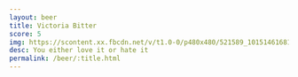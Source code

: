 ```yaml
---
layout: beer
title: Victoria Bitter
score: 5
img: https://scontent.xx.fbcdn.net/v/t1.0-0/p480x480/521589_10151461681978745_514499327_n.jpg?oh=ebd1854abe2c5132a97a3dc1ca9e8bf1&oe=591F2998
desc: You either love it or hate it
permalink: /beer/:title.html
---
```

